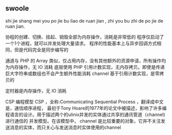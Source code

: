 ## swoole

shi jie shang mei you po jie bu liao de  ruan jian , zhi you bu zhi de po jie de ruan jian.

协程的创建、切换、挂起、销毁全部为内存操作，消耗是非常低的
程序仅启动了一个1个进程，就可以并发处理大量请求。
程序的性能基本上与异步回调方式相同，但是代码完全是同步编写的

通道与 PHP 的 Array 类似，仅占用内存，没有其他额外的资源申请，所有操作均为内存操作，无 IO 消耗
底层使用 PHP 引用计数实现，无内存拷贝。即使是传递巨大字符串或数组也不会产生额外性能消耗
channel 基于引用计数实现，是零拷贝的

定时器是内存操作，无 IO 消耗

CSP 编程模型
CSP ，全称:Communicating Sequential Process ，翻译成中文是，通信顺序进程，
最初于Tony Hoare的1977年的论文中被描述，影响了许多编程语言的设计。用于描述两个的ulinix并发的实体通过共享的通讯管道（channel)进行通信的 并发模型。在该模型中，
channel 是比较重要的对象，它并不关注发送消息的实体，而只关心与发送消息时实体使用的channel